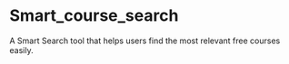# Smart_course_search
A Smart Search tool that helps users find the most relevant free courses easily.
